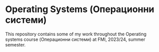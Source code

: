 # Operating Systems (Операционни системи)

This repository contains some of my work throughout the Operating systems course (Операционни системи) at FMI, 2023/24, summer semester.
